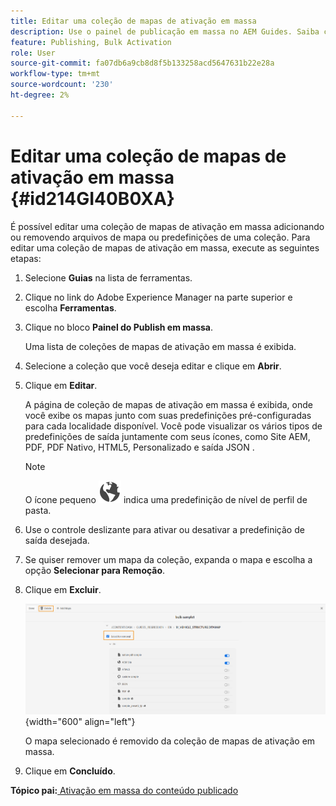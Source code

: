```yaml
---
title: Editar uma coleção de mapas de ativação em massa
description: Use o painel de publicação em massa no AEM Guides. Saiba como editar uma coleção de mapas de ativação em massa adicionando ou removendo arquivos de mapa.
feature: Publishing, Bulk Activation
role: User
source-git-commit: fa07db6a9cb8d8f5b133258acd5647631b22e28a
workflow-type: tm+mt
source-wordcount: '230'
ht-degree: 2%

---
```


# Editar uma coleção de mapas de ativação em massa {#id214GI40B0XA}

É possível editar uma coleção de mapas de ativação em massa adicionando ou removendo arquivos de mapa ou predefinições de uma coleção. Para editar uma coleção de mapas de ativação em massa, execute as seguintes etapas:

1. Selecione **Guias** na lista de ferramentas.

1. Clique no link do Adobe Experience Manager na parte superior e escolha **Ferramentas**.

1. Clique no bloco **Painel do Publish em massa**.

   Uma lista de coleções de mapas de ativação em massa é exibida.

1. Selecione a coleção que você deseja editar e clique em **Abrir**.

1. Clique em **Editar**.

   A página de coleção de mapas de ativação em massa é exibida, onde você exibe os mapas junto com suas predefinições pré-configuradas para cada localidade disponível.
Você pode visualizar os vários tipos de predefinições de saída juntamente com seus ícones, como Site AEM, PDF, PDF Nativo, HTML5, Personalizado e saída JSON
.

   >[!NOTE]
   >
   > O ícone pequeno ![](images/global-preset-icon.svg) indica uma predefinição de nível de perfil de pasta.


1. Use o controle deslizante para ativar ou desativar a predefinição de saída desejada.

1. Se quiser remover um mapa da coleção, expanda o mapa e escolha a opção **Selecionar para Remoção**.

1. Clique em **Excluir**.

   ![](images/bulk-activation-delete-map.png){width="600" align="left"}

   O mapa selecionado é removido da coleção de mapas de ativação em massa.

1. Clique em **Concluído**.


**Tópico pai:**[ Ativação em massa do conteúdo publicado](conf-bulk-activation.md)
